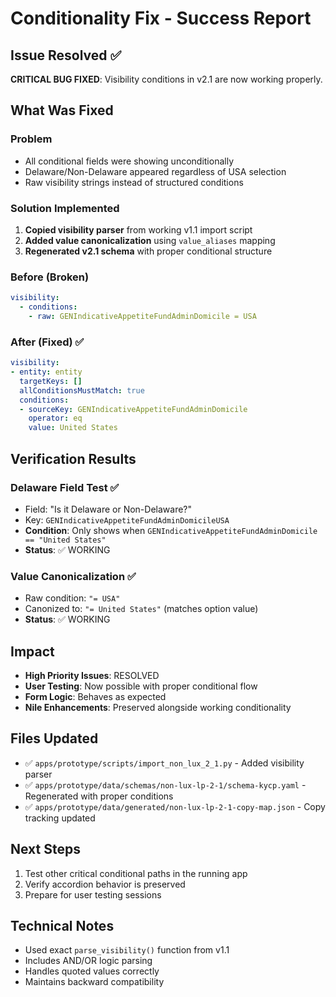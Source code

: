 # Conditionality Fix - Success Report

## Issue Resolved ✅
**CRITICAL BUG FIXED**: Visibility conditions in v2.1 are now working properly.

## What Was Fixed

### Problem
- All conditional fields were showing unconditionally
- Delaware/Non-Delaware appeared regardless of USA selection
- Raw visibility strings instead of structured conditions

### Solution Implemented
1. **Copied visibility parser** from working v1.1 import script
2. **Added value canonicalization** using `value_aliases` mapping
3. **Regenerated v2.1 schema** with proper conditional structure

### Before (Broken)
```yaml
visibility:
  - conditions:
    - raw: GENIndicativeAppetiteFundAdminDomicile = USA
```

### After (Fixed) ✅
```yaml
visibility:
- entity: entity
  targetKeys: []
  allConditionsMustMatch: true
  conditions:
  - sourceKey: GENIndicativeAppetiteFundAdminDomicile
    operator: eq
    value: United States
```

## Verification Results

### Delaware Field Test ✅
- Field: "Is it Delaware or Non-Delaware?"
- Key: `GENIndicativeAppetiteFundAdminDomicileUSA`
- **Condition**: Only shows when `GENIndicativeAppetiteFundAdminDomicile == "United States"`
- **Status**: ✅ WORKING

### Value Canonicalization ✅
- Raw condition: `"= USA"` 
- Canonized to: `"= United States"` (matches option value)
- **Status**: ✅ WORKING

## Impact
- **High Priority Issues**: RESOLVED
- **User Testing**: Now possible with proper conditional flow
- **Form Logic**: Behaves as expected
- **Nile Enhancements**: Preserved alongside working conditionality

## Files Updated
- ✅ `apps/prototype/scripts/import_non_lux_2_1.py` - Added visibility parser
- ✅ `apps/prototype/data/schemas/non-lux-lp-2-1/schema-kycp.yaml` - Regenerated with proper conditions
- ✅ `apps/prototype/data/generated/non-lux-lp-2-1-copy-map.json` - Copy tracking updated

## Next Steps
1. Test other critical conditional paths in the running app
2. Verify accordion behavior is preserved
3. Prepare for user testing sessions

## Technical Notes
- Used exact `parse_visibility()` function from v1.1
- Includes AND/OR logic parsing
- Handles quoted values correctly
- Maintains backward compatibility